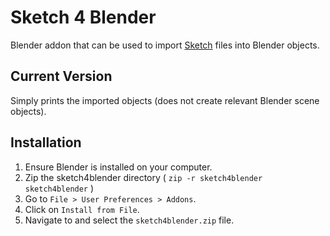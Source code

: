 # Sketch 4 Blender

Blender addon that can be used to import
[Sketch](http://sketch4latex.sourceforge.net/) files into Blender objects.

## Current Version

Simply prints the imported objects (does not create relevant Blender scene
objects).

## Installation

1. Ensure Blender is installed on your computer.
2. Zip the sketch4blender directory ( `zip -r sketch4blender sketch4blender` )
3. Go to `File > User Preferences > Addons`.
4. Click on `Install from File`.
5. Navigate to and select the `sketch4blender.zip` file.

